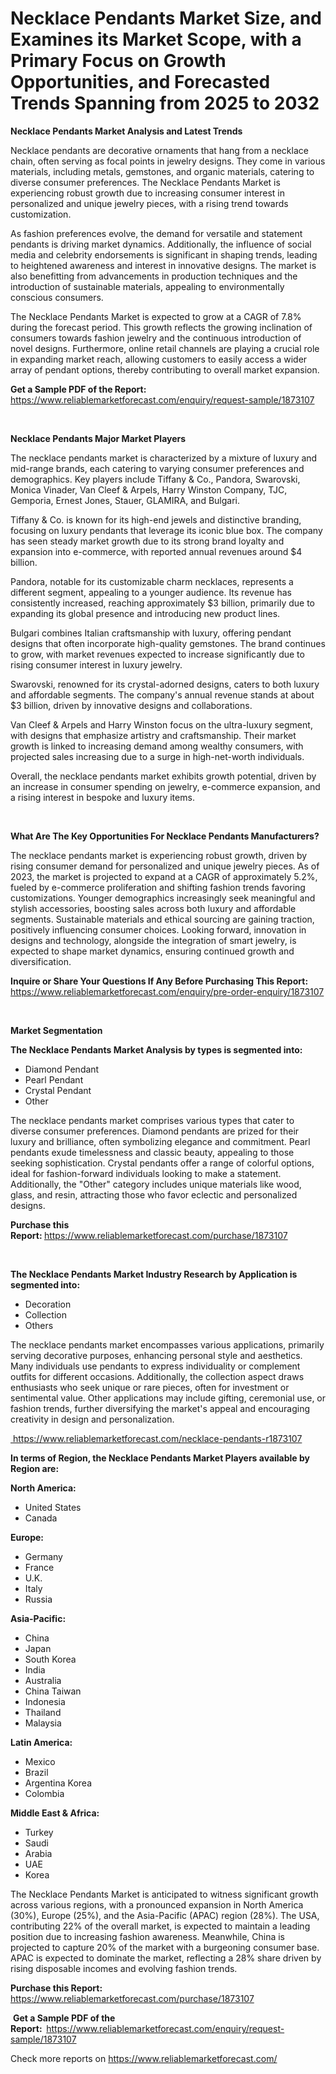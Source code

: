 <p><h1>Necklace Pendants Market Size, and Examines its Market Scope, with a Primary Focus on Growth Opportunities, and Forecasted Trends Spanning from 2025 to 2032</h1></p><p><strong>Necklace Pendants Market Analysis and Latest Trends</strong></p>
<p><p>Necklace pendants are decorative ornaments that hang from a necklace chain, often serving as focal points in jewelry designs. They come in various materials, including metals, gemstones, and organic materials, catering to diverse consumer preferences. The Necklace Pendants Market is experiencing robust growth due to increasing consumer interest in personalized and unique jewelry pieces, with a rising trend towards customization. </p><p>As fashion preferences evolve, the demand for versatile and statement pendants is driving market dynamics. Additionally, the influence of social media and celebrity endorsements is significant in shaping trends, leading to heightened awareness and interest in innovative designs. The market is also benefitting from advancements in production techniques and the introduction of sustainable materials, appealing to environmentally conscious consumers.</p><p>The Necklace Pendants Market is expected to grow at a CAGR of 7.8% during the forecast period. This growth reflects the growing inclination of consumers towards fashion jewelry and the continuous introduction of novel designs. Furthermore, online retail channels are playing a crucial role in expanding market reach, allowing customers to easily access a wider array of pendant options, thereby contributing to overall market expansion.</p></p>
<p><strong>Get a Sample PDF of the Report:&nbsp;</strong> <a href="https://www.reliablemarketforecast.com/enquiry/request-sample/1873107?utm_campaign=3538&utm_medium=2&utm_source=Github&utm_content=ia&utm_term=04042025&utm_id=necklace-pendants">https://www.reliablemarketforecast.com/enquiry/request-sample/1873107</a></p>
<p>&nbsp;</p>
<p><strong>Necklace Pendants Major Market Players</strong></p>
<p><p>The necklace pendants market is characterized by a mixture of luxury and mid-range brands, each catering to varying consumer preferences and demographics. Key players include Tiffany & Co., Pandora, Swarovski, Monica Vinader, Van Cleef & Arpels, Harry Winston Company, TJC, Gemporia, Ernest Jones, Stauer, GLAMIRA, and Bulgari.</p><p>Tiffany & Co. is known for its high-end jewels and distinctive branding, focusing on luxury pendants that leverage its iconic blue box. The company has seen steady market growth due to its strong brand loyalty and expansion into e-commerce, with reported annual revenues around $4 billion.</p><p>Pandora, notable for its customizable charm necklaces, represents a different segment, appealing to a younger audience. Its revenue has consistently increased, reaching approximately $3 billion, primarily due to expanding its global presence and introducing new product lines.</p><p>Bulgari combines Italian craftsmanship with luxury, offering pendant designs that often incorporate high-quality gemstones. The brand continues to grow, with market revenues expected to increase significantly due to rising consumer interest in luxury jewelry.</p><p>Swarovski, renowned for its crystal-adorned designs, caters to both luxury and affordable segments. The company's annual revenue stands at about $3 billion, driven by innovative designs and collaborations.</p><p>Van Cleef & Arpels and Harry Winston focus on the ultra-luxury segment, with designs that emphasize artistry and craftsmanship. Their market growth is linked to increasing demand among wealthy consumers, with projected sales increasing due to a surge in high-net-worth individuals. </p><p>Overall, the necklace pendants market exhibits growth potential, driven by an increase in consumer spending on jewelry, e-commerce expansion, and a rising interest in bespoke and luxury items.</p></p>
<p>&nbsp;</p>
<p><strong>What Are The Key Opportunities For Necklace Pendants Manufacturers?</strong></p>
<p><p>The necklace pendants market is experiencing robust growth, driven by rising consumer demand for personalized and unique jewelry pieces. As of 2023, the market is projected to expand at a CAGR of approximately 5.2%, fueled by e-commerce proliferation and shifting fashion trends favoring customizations. Younger demographics increasingly seek meaningful and stylish accessories, boosting sales across both luxury and affordable segments. Sustainable materials and ethical sourcing are gaining traction, positively influencing consumer choices. Looking forward, innovation in designs and technology, alongside the integration of smart jewelry, is expected to shape market dynamics, ensuring continued growth and diversification.</p></p>
<p><strong>Inquire or Share Your Questions If Any Before Purchasing This Report:</strong> <a href="https://www.reliablemarketforecast.com/enquiry/pre-order-enquiry/1873107?utm_campaign=3538&utm_medium=2&utm_source=Github&utm_content=ia&utm_term=04042025&utm_id=necklace-pendants">https://www.reliablemarketforecast.com/enquiry/pre-order-enquiry/1873107</a></p>
<p>&nbsp;</p>
<p><strong>Market Segmentation</strong></p>
<p><strong>The Necklace Pendants Market Analysis by types is segmented into:</strong></p>
<p><ul><li>Diamond Pendant</li><li>Pearl Pendant</li><li>Crystal Pendant</li><li>Other</li></ul></p>
<p><p>The necklace pendants market comprises various types that cater to diverse consumer preferences. Diamond pendants are prized for their luxury and brilliance, often symbolizing elegance and commitment. Pearl pendants exude timelessness and classic beauty, appealing to those seeking sophistication. Crystal pendants offer a range of colorful options, ideal for fashion-forward individuals looking to make a statement. Additionally, the "Other" category includes unique materials like wood, glass, and resin, attracting those who favor eclectic and personalized designs.</p></p>
<p><strong>Purchase this Report:&nbsp;</strong><a href="https://www.reliablemarketforecast.com/purchase/1873107?utm_campaign=3538&utm_medium=2&utm_source=Github&utm_content=ia&utm_term=04042025&utm_id=necklace-pendants">https://www.reliablemarketforecast.com/purchase/1873107</a></p>
<p>&nbsp;</p>
<p><strong>The Necklace Pendants Market Industry Research by Application is segmented into:</strong></p>
<p><ul><li>Decoration</li><li>Collection</li><li>Others</li></ul></p>
<p><p>The necklace pendants market encompasses various applications, primarily serving decorative purposes, enhancing personal style and aesthetics. Many individuals use pendants to express individuality or complement outfits for different occasions. Additionally, the collection aspect draws enthusiasts who seek unique or rare pieces, often for investment or sentimental value. Other applications may include gifting, ceremonial use, or fashion trends, further diversifying the market's appeal and encouraging creativity in design and personalization.</p></p>
<p><a href="https://www.reliablemarketforecast.com/necklace-pendants-r1873107?utm_campaign=3538&utm_medium=2&utm_source=Github&utm_content=ia&utm_term=04042025&utm_id=necklace-pendants">&nbsp;https://www.reliablemarketforecast.com/necklace-pendants-r1873107</a></p>
<p><strong>In terms of Region, the Necklace Pendants Market Players available by Region are:</strong></p>
<p>
    <p> <strong> North America: </strong>
        <ul>
            <li>United States</li>
            <li>Canada</li>
        </ul>
        </p> 
    <p> <strong> Europe: </strong>
        <ul>
            <li>Germany</li>
            <li>France</li>
            <li>U.K.</li>
            <li>Italy</li>
            <li>Russia</li>
        </ul>
        </p> 
    <p> <strong> Asia-Pacific: </strong>
        <ul>
            <li>China</li>
            <li>Japan</li>
            <li>South Korea</li>
            <li>India</li>
            <li>Australia</li>
            <li>China Taiwan</li>
            <li>Indonesia</li>
            <li>Thailand</li>
            <li>Malaysia</li>
        </ul>
        </p> 
    <p> <strong> Latin America: </strong>
        <ul>
            <li>Mexico</li>
            <li>Brazil</li>
            <li>Argentina Korea</li>
            <li>Colombia</li>
        </ul>
        </p> 
    <p> <strong> Middle East & Africa: </strong>
        <ul>
            <li>Turkey</li>
            <li>Saudi</li>
            <li>Arabia</li>
            <li>UAE</li>
            <li>Korea</li>
        </ul>
    </p>
    </p>
<p><p>The Necklace Pendants Market is anticipated to witness significant growth across various regions, with a pronounced expansion in North America (30%), Europe (25%), and the Asia-Pacific (APAC) region (28%). The USA, contributing 22% of the overall market, is expected to maintain a leading position due to increasing fashion awareness. Meanwhile, China is projected to capture 20% of the market with a burgeoning consumer base. APAC is expected to dominate the market, reflecting a 28% share driven by rising disposable incomes and evolving fashion trends.</p></p>
<p><strong>Purchase this Report: </strong><a href="https://www.reliablemarketforecast.com/purchase/1873107?utm_campaign=3538&utm_medium=2&utm_source=Github&utm_content=ia&utm_term=04042025&utm_id=necklace-pendants">https://www.reliablemarketforecast.com/purchase/1873107</a></p>
<p>&nbsp;<strong>Get a Sample PDF of the Report:&nbsp;&nbsp;</strong><a href="https://www.reliablemarketforecast.com/enquiry/request-sample/1873107?utm_campaign=3538&utm_medium=2&utm_source=Github&utm_content=ia&utm_term=04042025&utm_id=necklace-pendants">https://www.reliablemarketforecast.com/enquiry/request-sample/1873107</a></p>
<p><strong></strong></p>
<p>Check more reports on <a href="https://www.reliablemarketforecast.com/?utm_campaign=3538&utm_medium=2&utm_source=Github&utm_content=ia&utm_term=04042025&utm_id=necklace-pendants">https://www.reliablemarketforecast.com/</a></p>